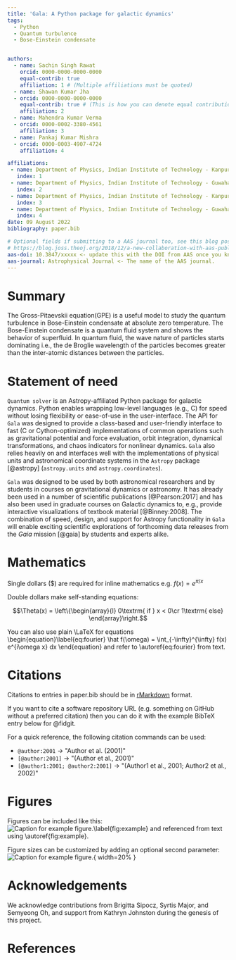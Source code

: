 ```yaml
---
title: 'Gala: A Python package for galactic dynamics'
tags:
  - Python
  - Quantum turbulence
  - Bose-Einstein condensate


authors:
  - name: Sachin Singh Rawat
    orcid: 0000-0000-0000-0000
    equal-contrib: true
    affiliation: 1 # (Multiple affiliations must be quoted)
  - name: Shawan Kumar Jha
  - orcid: 0000-0000-0000-0000
    equal-contrib: true # (This is how you can denote equal contributions between multiple authors)
    affiliation: 2
  - name: Mahendra Kumar Verma
  - orcid: 0000-0002-3380-4561
    affiliation: 3
  - name: Pankaj Kumar Mishra
  - orcid: 0000-0003-4907-4724
    affiliation: 4

affiliations:
 - name: Department of Physics, Indian Institute of Technology - Kanpur, Uttar Pradesh - 208016, India
   index: 1
 - name: Department of Physics, Indian Institute of Technology - Guwahati, Asam - 781039, India
   index: 2
 - name: Department of Physics, Indian Institute of Technology - Kanpur, Uttar Pradesh - 208016, India
   index: 3
 - name: Department of Physics, Indian Institute of Technology - Guwahati, Asam - 781039, India
   index: 4
date: 09 August 2022
bibliography: paper.bib

# Optional fields if submitting to a AAS journal too, see this blog post:
# https://blog.joss.theoj.org/2018/12/a-new-collaboration-with-aas-publishing
aas-doi: 10.3847/xxxxx <- update this with the DOI from AAS once you know it.
aas-journal: Astrophysical Journal <- The name of the AAS journal.
---
```


# Summary
The Gross-Pitaevskii equation(GPE) is a useful model to study the quantum turbulence in Bose-Einstein condensate at absolute zero temperature.
The Bose-Einstein condensate is a quantum fluid system and shows the behavior of superfluid. In quantum fluid, the wave nature of particles starts dominating i.e., the de Broglie wavelength of the particles becomes greater than the inter-atomic distances between the particles. 



# Statement of need

`Quantum solver` is an Astropy-affiliated Python package for galactic dynamics. Python
enables wrapping low-level languages (e.g., C) for speed without losing
flexibility or ease-of-use in the user-interface. The API for `Gala` was
designed to provide a class-based and user-friendly interface to fast (C or
Cython-optimized) implementations of common operations such as gravitational
potential and force evaluation, orbit integration, dynamical transformations,
and chaos indicators for nonlinear dynamics. `Gala` also relies heavily on and
interfaces well with the implementations of physical units and astronomical
coordinate systems in the `Astropy` package [@astropy] (`astropy.units` and
`astropy.coordinates`).

`Gala` was designed to be used by both astronomical researchers and by
students in courses on gravitational dynamics or astronomy. It has already been
used in a number of scientific publications [@Pearson:2017] and has also been
used in graduate courses on Galactic dynamics to, e.g., provide interactive
visualizations of textbook material [@Binney:2008]. The combination of speed,
design, and support for Astropy functionality in `Gala` will enable exciting
scientific explorations of forthcoming data releases from the *Gaia* mission
[@gaia] by students and experts alike.

# Mathematics

Single dollars ($) are required for inline mathematics e.g. $f(x) = e^{\pi/x}$

Double dollars make self-standing equations:

$$\Theta(x) = \left\{\begin{array}{l}
0\textrm{ if } x < 0\cr
1\textrm{ else}
\end{array}\right.$$

You can also use plain \LaTeX for equations
\begin{equation}\label{eq:fourier}
\hat f(\omega) = \int_{-\infty}^{\infty} f(x) e^{i\omega x} dx
\end{equation}
and refer to \autoref{eq:fourier} from text.

# Citations

Citations to entries in paper.bib should be in
[rMarkdown](http://rmarkdown.rstudio.com/authoring_bibliographies_and_citations.html)
format.

If you want to cite a software repository URL (e.g. something on GitHub without a preferred
citation) then you can do it with the example BibTeX entry below for @fidgit.

For a quick reference, the following citation commands can be used:
- `@author:2001`  ->  "Author et al. (2001)"
- `[@author:2001]` -> "(Author et al., 2001)"
- `[@author1:2001; @author2:2001]` -> "(Author1 et al., 2001; Author2 et al., 2002)"

# Figures

Figures can be included like this:
![Caption for example figure.\label{fig:example}](figure.png)
and referenced from text using \autoref{fig:example}.

Figure sizes can be customized by adding an optional second parameter:
![Caption for example figure.](figure.png){ width=20% }

# Acknowledgements

We acknowledge contributions from Brigitta Sipocz, Syrtis Major, and Semyeong
Oh, and support from Kathryn Johnston during the genesis of this project.

# References
